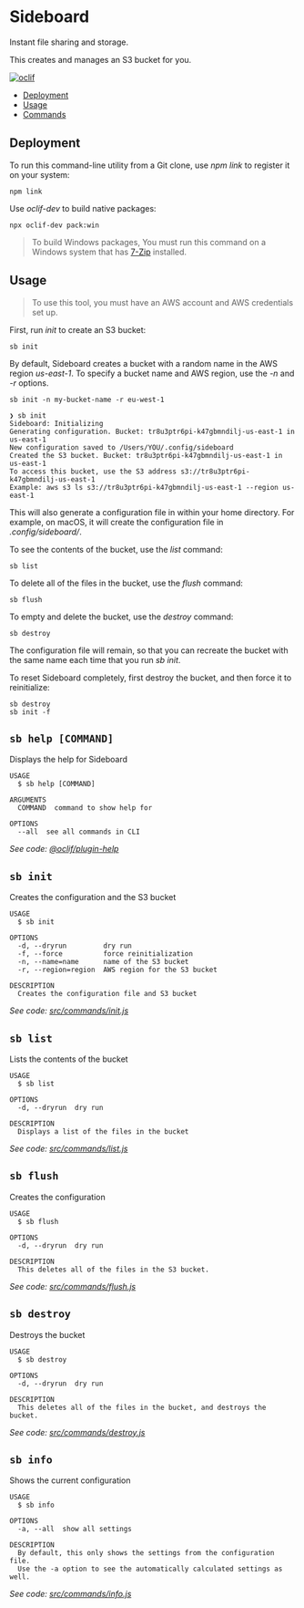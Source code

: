Sideboard
=========

Instant file sharing and storage.

This creates and manages an S3 bucket for you.

[![oclif](https://img.shields.io/badge/cli-oclif-brightgreen.svg)](https://oclif.io)

<!-- toc -->
* [Deployment](#deployment)
* [Usage](#usage)
* [Commands](#commands)
<!-- tocstop -->
<!-- deployment -->
## Deployment 

To run this command-line utility from a Git clone, use *npm link* to register it on your system:

    npm link

Use *oclif-dev* to build native packages:

    npx oclif-dev pack:win

> To build Windows packages, You must run this command on a Windows system that has [7-Zip](https://www.7-zip.org/) installed.

<!-- usage -->
## Usage

> To use this tool, you must have an AWS account and AWS credentials set up.

First, run *init* to create an S3 bucket:

    sb init

By default, Sideboard creates a bucket with a random name in the AWS region  *us-east-1*. To specify a bucket name and AWS region, use the *-n* and *-r* options.

    sb init -n my-bucket-name -r eu-west-1

```
❯ sb init
Sideboard: Initializing
Generating configuration. Bucket: tr8u3ptr6pi-k47gbmndilj-us-east-1 in us-east-1
New configuration saved to /Users/YOU/.config/sideboard
Created the S3 bucket. Bucket: tr8u3ptr6pi-k47gbmndilj-us-east-1 in us-east-1
To access this bucket, use the S3 address s3://tr8u3ptr6pi-k47gbmndilj-us-east-1
Example: aws s3 ls s3://tr8u3ptr6pi-k47gbmndilj-us-east-1 --region us-east-1
```

This will also generate a configuration file in within your home directory. For example, on macOS, it will create the configuration file in *.config/sideboard/*.

To see the contents of the bucket, use the *list* command:

    sb list

To delete all of the files in the bucket, use the *flush* command:

    sb flush

To empty and delete the bucket, use the *destroy* command:

    sb destroy

The configuration file will remain, so that you can recreate the bucket with the same name each time that you run *sb init*. 

To reset Sideboard completely, first destroy the bucket, and then force it to reinitialize:

    sb destroy
    sb init -f

<!-- usagestop -->

<!-- deploymentstop -->
<!-- commands -->
## `sb help [COMMAND]`

Displays the help for Sideboard

```
USAGE
  $ sb help [COMMAND]

ARGUMENTS
  COMMAND  command to show help for

OPTIONS
  --all  see all commands in CLI
```

_See code: [@oclif/plugin-help](https://github.com/oclif/plugin-help/blob/v3.2.1/src/commands/help.ts)_

## `sb init`

Creates the configuration and the S3 bucket

```
USAGE
  $ sb init

OPTIONS
  -d, --dryrun         dry run
  -f, --force          force reinitialization
  -n, --name=name      name of the S3 bucket
  -r, --region=region  AWS region for the S3 bucket

DESCRIPTION
  Creates the configuration file and S3 bucket
```

_See code: [src/commands/init.js](https://github.com/stuartellis/sideboard/blob/v0.1.0/src/commands/init.js)_

## `sb list`

Lists the contents of the bucket

```
USAGE
  $ sb list

OPTIONS
  -d, --dryrun  dry run

DESCRIPTION
  Displays a list of the files in the bucket
```

_See code: [src/commands/list.js](https://github.com/stuartellis/sideboard/blob/v0.1.0/src/commands/list.js)_

## `sb flush`

Creates the configuration

```
USAGE
  $ sb flush

OPTIONS
  -d, --dryrun  dry run

DESCRIPTION
  This deletes all of the files in the S3 bucket.
```

_See code: [src/commands/flush.js](https://github.com/stuartellis/sideboard/blob/v0.1.0/src/commands/flush.js)_

## `sb destroy`

Destroys the bucket

```
USAGE
  $ sb destroy

OPTIONS
  -d, --dryrun  dry run

DESCRIPTION
  This deletes all of the files in the bucket, and destroys the bucket.
```

_See code: [src/commands/destroy.js](https://github.com/stuartellis/sideboard/blob/v0.1.0/src/commands/destroy.js)_

## `sb info`

Shows the current configuration

```
USAGE
  $ sb info

OPTIONS
  -a, --all  show all settings

DESCRIPTION
  By default, this only shows the settings from the configuration file.
  Use the -a option to see the automatically calculated settings as well.
```

_See code: [src/commands/info.js](https://github.com/stuartellis/sideboard/blob/v0.1.0/src/commands/info.js)_
<!-- commandsstop -->

